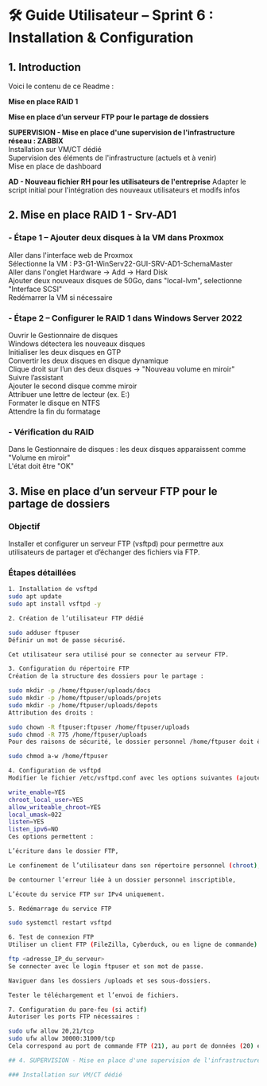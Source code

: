 # 🛠️ Guide Utilisateur – Sprint 6 : Installation & Configuration  

## 1. Introduction  
Voici le contenu de ce Readme :  

**Mise en place RAID 1**   

**Mise en place d’un serveur FTP pour le partage de dossiers** 

**SUPERVISION - Mise en place d'une supervision de l'infrastructure réseau : ZABBIX**  
Installation sur VM/CT dédié  
Supervision des éléments de l'infrastructure (actuels et à venir)  
Mise en place de dashboard  

**AD - Nouveau fichier RH pour les utilisateurs de l'entreprise**
Adapter le script initial pour l'intégration des nouveaux utilisateurs et modifs infos 


## 2. Mise en place RAID 1 - Srv-AD1  

### - Étape 1 – Ajouter deux disques à la VM dans Proxmox  
Aller dans l'interface web de Proxmox  
Sélectionne la VM : P3-G1-WinServ22-GUI-SRV-AD1-SchemaMaster  
Aller dans l'onglet Hardware -> Add -> Hard Disk  
Ajouter deux nouveaux disques de 50Go, dans "local-lvm", selectionne "Interface SCSI"  
Redémarrer la VM si nécessaire  

### - Étape 2 – Configurer le RAID 1 dans Windows Server 2022  
Ouvrir le Gestionnaire de disques  
Windows détectera les nouveaux disques  
Initialiser les deux disques en GTP  
Convertir les deux disques en disque dynamique  
Clique droit sur l’un des deux disques → "Nouveau volume en miroir"  
Suivre l’assistant  
Ajouter le second disque comme miroir  
Attribuer une lettre de lecteur (ex. E:)  
Formater le disque en NTFS  
Attendre la fin du formatage  

### - Vérification du RAID  
Dans le Gestionnaire de disques : les deux disques apparaissent comme "Volume en miroir"  
L'état doit être "OK" 


## 3. Mise en place d’un serveur FTP pour le partage de dossiers

### Objectif

Installer et configurer un serveur FTP (vsftpd) pour permettre aux utilisateurs de partager et d’échanger des fichiers via FTP.

### Étapes détaillées

```bash
1. Installation de vsftpd
sudo apt update
sudo apt install vsftpd -y

2. Création de l’utilisateur FTP dédié

sudo adduser ftpuser
Définir un mot de passe sécurisé.

Cet utilisateur sera utilisé pour se connecter au serveur FTP.

3. Configuration du répertoire FTP
Création de la structure des dossiers pour le partage :

sudo mkdir -p /home/ftpuser/uploads/docs
sudo mkdir -p /home/ftpuser/uploads/projets
sudo mkdir -p /home/ftpuser/uploads/depots
Attribution des droits :

sudo chown -R ftpuser:ftpuser /home/ftpuser/uploads
sudo chmod -R 775 /home/ftpuser/uploads
Pour des raisons de sécurité, le dossier personnel /home/ftpuser doit être non modifiable :

sudo chmod a-w /home/ftpuser

4. Configuration de vsftpd
Modifier le fichier /etc/vsftpd.conf avec les options suivantes (ajouter ou modifier) :

write_enable=YES
chroot_local_user=YES
allow_writeable_chroot=YES
local_umask=022
listen=YES
listen_ipv6=NO
Ces options permettent :

L’écriture dans le dossier FTP,

Le confinement de l’utilisateur dans son répertoire personnel (chroot),

De contourner l’erreur liée à un dossier personnel inscriptible,

L’écoute du service FTP sur IPv4 uniquement.

5. Redémarrage du service FTP

sudo systemctl restart vsftpd

6. Test de connexion FTP
Utiliser un client FTP (FileZilla, Cyberduck, ou en ligne de commande) pour se connecter :

ftp <adresse_IP_du_serveur>
Se connecter avec le login ftpuser et son mot de passe.

Naviguer dans les dossiers /uploads et ses sous-dossiers.

Tester le téléchargement et l’envoi de fichiers.

7. Configuration du pare-feu (si actif)
Autoriser les ports FTP nécessaires :

sudo ufw allow 20,21/tcp
sudo ufw allow 30000:31000/tcp
Cela correspond au port de commande FTP (21), au port de données (20) et à la plage des ports passifs (30000-31000) si configurée.

## 4. SUPERVISION - Mise en place d'une supervision de l'infrastructure réseau : ZABBIX  

### Installation sur VM/CT dédié
